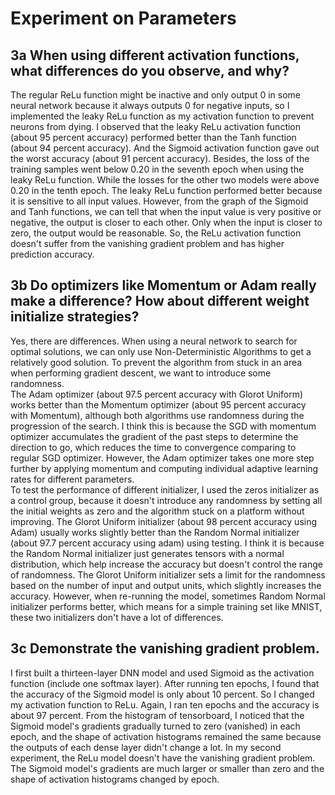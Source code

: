 # Experiment on Parameters
## 3a When using different activation functions, what differences do you observe, and why?
The regular ReLu function might be inactive and only output 0 in some neural network because it always outputs 0 for negative inputs, so I implemented the leaky ReLu function as my activation function to prevent neurons from dying. I observed that the leaky ReLu activation function (about 95 percent accuracy) performed better than the Tanh function (about 94 percent accuracy). And the Sigmoid activation function gave out the worst accuracy (about 91 percent accuracy). Besides, the loss of the training samples went below 0.20 in the seventh epoch when using the leaky ReLu function. While the losses for the other two models were above 0.20 in the tenth epoch. The leaky ReLu function performed better because it is sensitive to all input values. However, from the graph of the Sigmoid and Tanh functions, we can tell that when the input value is very positive or negative, the output is closer to each other. Only when the input is closer to zero, the output would be reasonable. So, the ReLu activation function doesn't suffer from the vanishing gradient problem and has higher prediction accuracy.

## 3b Do optimizers like Momentum or Adam really make a difference? How about different weight initialize strategies?
Yes, there are differences. When using a neural network to search for optimal solutions, we can only use Non-Deterministic Algorithms to get a relatively good solution. To prevent the algorithm from stuck in an area when performing gradient descent, we want to introduce some randomness. \
The Adam optimizer (about 97.5 percent accuracy with Glorot Uniform) works better than the Momentum optimizer (about 95 percent accuracy with Momentum), although both algorithms use randomness during the progression of the search. I think this is because the SGD with momentum optimizer accumulates the gradient of the past steps to determine the direction to go, which reduces the time to convergence comparing to regular SGD optimizer. However, the Adam optimizer takes one more step further by applying momentum and computing individual adaptive learning rates for different parameters. \
To test the performance of different initializer, I used the zeros initializer as a control group, because it doesn't introduce any randomness by setting all the initial weights as zero and the algorithm stuck on a platform without improving. The Glorot Uniform initializer (about 98 percent accuracy using Adam) usually works slightly better than the Random Normal initializer (about 97.7 percent accuracy using adam) using testing. I think it is because the Random Normal initializer just generates tensors with a normal distribution, which help increase the accuracy but doesn't control the range of randomness. The Glorot Uniform initializer sets a limit for the randomness based on the number of input and output units, which slightly increases the accuracy. However, when re-running the model, sometimes Random Normal initializer performs better, which means for a simple training set like MNIST, these two initializers don't have a lot of differences.

## 3c Demonstrate the vanishing gradient problem.
I first built a thirteen-layer DNN model and used Sigmoid as the activation function (include one softmax layer). After running ten epochs, I found that the accuracy of the Sigmoid model is only about 10 percent. So I changed my activation function to ReLu. Again, I ran ten epochs and the accuracy is about 97 percent. From the histogram of tensorboard, I noticed that the Sigmoid model's gradients gradually turned to zero (vanished) in each epoch, and the shape of activation histograms remained the same because the outputs of each dense layer didn't change a lot. In my second experiment, the ReLu model doesn't have the vanishing gradient problem. The Sigmoid model's gradients are much larger or smaller than zero and the shape of activation histograms changed by epoch.
